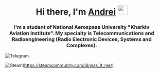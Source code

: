 <h1 align="center">Hi there, I'm <a href="https://daniilshat.ru/" target="_blank">Andrei</a> 
<img src="https://github.com/blackcater/blackcater/raw/main/images/Hi.gif" height="32"/></h1>
<h3 align="center">I'm a student of National Aerospase University "Kharkiv Aviation Institute". My specialty is Telecommunications and Radioengineering (Radio Electronic Devices, Systems and Complexes).</h3>

![Telegram](https://img.shields.io/badge/Telegram-2CA5E0?style=for-the-badge&logo=telegram&logoColor=white)

![Steam](https://img.shields.io/badge/steam-%23000000.svg?style=for-the-badge&logo=steam&logoColor=white)(https://steamcommunity.com/id/was_it_me/)
   


